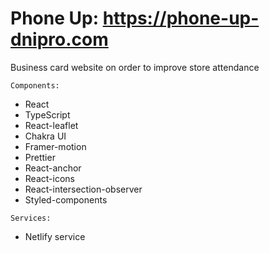 # Phone Up: https://phone-up-dnipro.com

Business card website on order to improve store attendance

`Components:` 
- React
- TypeScript
- React-leaflet 
- Chakra UI 
- Framer-motion
- Prettier
- React-anchor
- React-icons
- React-intersection-observer
- Styled-components

`Services:`
- Netlify service


